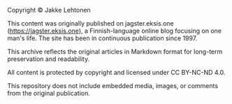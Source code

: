 Copyright © Jakke Lehtonen

This content was originally published on jagster.eksis.one (https://jagster.eksis.one), a Finnish-language online blog focusing on one man's life. The site has been in continuous publication since 1997.

This archive reflects the original articles in Markdown format for long-term preservation and readability.

All content is protected by copyright and licensed under CC BY-NC-ND 4.0.

This repository does not include embedded media, images, or comments from the original publication.
